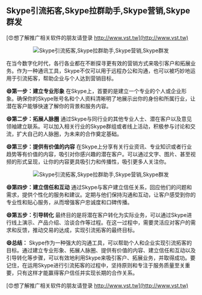 ## **Skype引流拓客,Skype拉群助手,Skype营销,Skype群发**

[😍想了解推广相关软件的朋友请登录 http://www.vst.tw](http://www.vst.tw)

 <center><img src="https://vst.tw/MP4/tuiguang/png/3.png" alt="Skype引流拓客,Skype拉群助手,Skype营销,Skype群发"></center>

在当今数字化时代，各行各业都在不断探寻更有效的营销方式来吸引客户和拓展业务。作为一种通讯工具，Skype不仅可以用于远程办公和沟通，也可以被巧妙地运用于引流拓客，帮助企业与个人达到营销目标。

**😄第一步：建立专业形象**
在Skype上，首要的是建立一个专业的个人或企业形象。确保你的Skype账号名和个人资料清晰明了地展示出你的身份和所属行业，让潜在客户能够快速了解你的背景和服务内容。

**😄第二步：拓展人脉圈**
通过Skype与同行业的其他专业人士、潜在客户以及意见领袖建立联系。可以加入相关行业的Skype群组或者线上活动，积极参与讨论和交流，扩大自己的人脉圈，为未来的合作奠定基础。

**😄第三步：提供有价值的内容**
在Skype上分享有关行业资讯、专业知识或者行业趋势等有价值的内容，吸引对你感兴趣的潜在客户。可以通过文字、图片、甚至视频的形式呈现，让你的内容更具吸引力和传播性，吸引更多人关注你。

 <center><img src="https://vst.tw/MP4/tuiguang/png/4.png" alt="Skype引流拓客,Skype拉群助手,Skype营销,Skype群发"></center>

**😄第四步：建立信任和互动**
通过Skype与客户建立信任关系，回应他们的问题和需求，提供个性化的服务和建议。定期与他们保持沟通和互动，让客户感受到你的专业性和贴心服务，从而增强客户忠诚度和口碑传播。

**😄第五步：引导转化**
最终目的是将潜在客户转化为实际业务，可以通过Skype进行线上演示、产品介绍、洽谈合作等过程。在这一过程中，需要灵活应对客户的需求和反馈，推动交易的达成，实现引流拓客的最终目标。

**😄总结：**
Skype作为一种强大的沟通工具，可以帮助个人和企业实现引流拓客的目标。通过建立专业形象、拓展人脉圈、提供有价值的内容、建立信任和互动以及引导转化等步骤，可以有效地利用Skype来吸引客户、拓展业务，并取得成功。要记住，在运用Skype进行引流拓客的过程中，坚持原则和专注于服务质量至关重要，只有这样才能赢得客户信任并实现长期的合作关系。

[😍想了解推广相关软件的朋友请登录 http://www.vst.tw](http://www.vst.tw)



